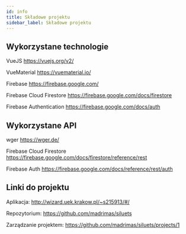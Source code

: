```yaml
---
id: info
title: Składowe projektu
sidebar_label: Składowe projektu
---
```


## Wykorzystane technologie

VueJS https://vuejs.org/v2/

VueMaterial https://vuematerial.io/

Firebase https://firebase.google.com/

Firebase Cloud Firestore https://firebase.google.com/docs/firestore

Firebase Authentication https://firebase.google.com/docs/auth

## Wykorzystane API

wger https://wger.de/

Firebase Cloud Firestore https://firebase.google.com/docs/firestore/reference/rest

Firebase Auth https://firebase.google.com/docs/reference/rest/auth

## Linki do projektu

Aplikacja: http://wizard.uek.krakow.pl/~s215913/#/

Repozytorium: https://github.com/madrimas/siluets

Zarządzanie projektem: https://github.com/madrimas/siluets/projects/1
